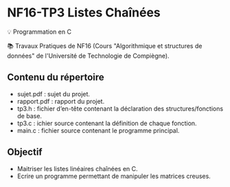 # NF16-TP3 Listes Chaînées

💡 Programmation en C

📚 Travaux Pratiques de NF16 (Cours "Algorithmique et structures de données" de l'Université de Technologie de Compiègne). 
  
## Contenu du répertoire
  
  * sujet.pdf : sujet du projet.
  * rapport.pdf : rapport du projet.
  * tp3.h : fichier d’en-tête contenant la déclaration des structures/fonctions de base.
  * tp3.c : ichier source contenant la définition de chaque fonction.
  * main.c : fichier source contenant le programme principal.

## Objectif 

*  Maitriser les listes linéaires chaînées en C.
*  Ecrire un programme permettant de manipuler les matrices creuses.
